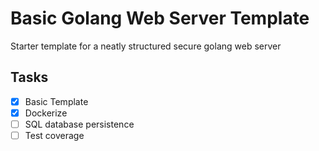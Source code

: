 # Basic Golang Web Server Template

Starter template for a neatly structured secure golang web server

## Tasks

 - [x] Basic Template
 - [x] Dockerize
 - [ ] SQL database persistence
 - [ ] Test coverage
